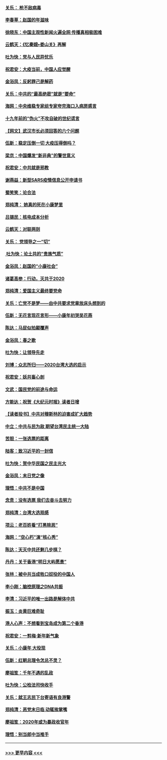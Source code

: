 #### [关乐： 枪不敌病毒](../pages/nsc993/n11826746.md?t=01281433) 
#### [李春草：赵国的年滋味](../pages/nsc993/n11826321.md?t=01281433) 
#### [徐晓东：中国主观性新闻火遍全网 传播真相极困难](../pages/nsc993/n11826508.md?t=01281433) 
#### [云鹤天：《忆秦娥▪娄山关》再解](../pages/nsc993/n11824682.md?t=01281433) 
#### [吐为快：党与人民异忧乐](../pages/nsc993/n11824660.md?t=01281433) 
#### [祝君安：大疫当前，中国人应觉醒](../pages/nsc993/n11821946.md?t=01281433) 
#### [金浴凤：反躬罪己是解药](../pages/nsc993/n11820280.md?t=01281433) 
#### [关乐：中共的“最高绝密”就是“要命”](../pages/nsc993/n11816946.md?t=01281433) 
#### [海网：中央维稳专家组专家夸完海口入病房感言](../pages/nsc993/n11815138.md?t=01281433) 
#### [十九年前的“伪火”不攻自破的世纪谎言](../pages/nsc993/n11813238.md?t=01281433) 
#### [【网文】武汉市长必须回答的六个问题](../pages/nsc993/n11813848.md?t=01281433) 
#### [伍新：稳定压倒一切 大疫压得倒吗？](../pages/nsc993/n11812634.md?t=01281433) 
#### [梁京：中国爆发“新非典”的警世意义](../pages/nsc993/n11812554.md?t=01281433) 
#### [祝君安：中共就是邪教](../pages/nsc993/n11812431.md?t=01281433) 
#### [谢燕益：新型SARS疫情信息公开申请书](../pages/nsc993/n11808840.md?t=01281433) 
#### [蜀笑笑：论合法](../pages/nsc993/n11808064.md?t=01281433) 
#### [郑纯清： 她真的死在小康梦里](../pages/nsc993/n11806623.md?t=01281433) 
#### [吕锡民：核电成本分析](../pages/nsc993/n11806284.md?t=01281433) 
#### [云鹤天：对联两则](../pages/nsc993/n11805957.md?t=01281433) 
#### [关乐： 党领导之一“切”](../pages/nsc993/n11804505.md?t=01281433) 
#### [ 吐为快：论土共的“贵族气质”](../pages/nsc993/n11804490.md?t=01281433) 
#### [金浴凤：赵国的“小康社会”](../pages/nsc993/n11804452.md?t=01281433) 
#### [诸葛高参：行动，灭共于2020](../pages/nsc993/n11804120.md?t=01281433) 
#### [郑纯清：爱国主义最终要党命](../pages/nsc993/n11802197.md?t=01281433) 
#### [关乐：亡党不是梦——由中共要求党章放床头想到的](../pages/nsc993/n11802156.md?t=01281433) 
#### [伍新：无花言现花言形——小康年初哭吴花燕](../pages/nsc993/n11800044.md?t=01281433) 
#### [陈达：马屁似拍颠覆声](../pages/nsc993/n11800010.md?t=01281433) 
#### [金浴凤：春之歌](../pages/nsc993/n11797687.md?t=01281433) 
#### [吐为快：让领导先走](../pages/nsc993/n11797512.md?t=01281433) 
#### [刘博：众志所归——2020台湾大选的启示](../pages/nsc993/n11796878.md?t=01281433) 
#### [祝君安：妖共畜心剖](../pages/nsc993/n11794273.md?t=01281433) 
#### [文武：国民党的前途与命运](../pages/nsc993/n11794198.md?t=01281433) 
#### [方能达：祝贺《大纪元时报》读者日增](../pages/nsc993/n11793807.md?t=01281433) 
#### [【读者投书】中共对穆斯林的迫害成扩大趋势](../pages/nsc993/n11791371.md?t=01281433) 
#### [中立：中共与民为敌 期望台湾民主统一大陆](../pages/nsc993/n11790392.md?t=01281433) 
#### [苦胆：一张选票的距离](../pages/nsc993/n11788914.md?t=01281433) 
#### [陆客：致习近平的一封信](../pages/nsc993/n11788867.md?t=01281433) 
#### [吐为快：贺中华民国之民主光大](../pages/nsc993/n11788618.md?t=01281433) 
#### [金浴凤：末日党之像](../pages/nsc993/n11787475.md?t=01281433) 
#### [理悟：中共不是中国](../pages/nsc993/n11787463.md?t=01281433) 
#### [念贲：没有选票  我们去奋斗去努力](../pages/nsc993/n11787398.md?t=01281433) 
#### [郑纯清：台湾大选观感](../pages/nsc993/n11786210.md?t=01281433) 
#### [项云：老百姓看“打黑除恶”](../pages/nsc993/n11785398.md?t=01281433) 
#### [海网：“空心朽”演“核心秀”](../pages/nsc993/n11783874.md?t=01281433) 
#### [陈达：天灭中共还剩几步棋？](../pages/nsc993/n11783719.md?t=01281433) 
#### [丹丹：关于香港“明日大屿愿景”](../pages/nsc993/n11783273.md?t=01281433) 
#### [张林：被中共当成牲口奴役的中国人](../pages/nsc993/n11782397.md?t=01281433) 
#### [李小刚：脑控原理之DNA共振](../pages/nsc993/n11780962.md?t=01281433) 
#### [李清：习近平的唯一出路是解体中共](../pages/nsc993/n11780866.md?t=01281433) 
#### [振玉：炎黄巨难奇耻](../pages/nsc993/n11779632.md?t=01281433) 
#### [港人心声：不想看到宝岛成为第二个香港](../pages/nsc993/n11778817.md?t=01281433) 
#### [祝君安：一剪梅‧新年新气象](../pages/nsc993/n11776340.md?t=01281433) 
#### [关乐：小康年 大役现](../pages/nsc993/n11774213.md?t=01281433) 
#### [伍新：红朝总理令怎总不灵？](../pages/nsc993/n11770813.md?t=01281433) 
#### [廖祖笙：千年不遇的乱政](../pages/nsc993/n11770373.md?t=01281433) 
#### [吐为快：公检法司快收手](../pages/nsc993/n11770359.md?t=01281433) 
#### [关乐：就王志民下台寄语有良港警](../pages/nsc993/n11769903.md?t=01281433) 
#### [郑纯清：恶党末日临 动辄挨掌嘴](../pages/nsc993/n11769356.md?t=01281433) 
#### [廖祖笙：2020年或为暴政收官年](../pages/nsc993/n11768216.md?t=01281433) 
#### [理悟：别当郎中当推手](../pages/nsc993/n11768243.md?t=01281433) 

----
#### [ >>> 更早内容 <<< ](../indexes/nsc993-earlier.md)
